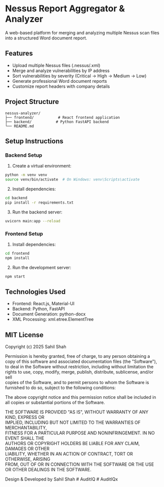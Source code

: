 # Nessus Report Aggregator & Analyzer

A web-based platform for merging and analyzing multiple Nessus scan files into a structured Word document report.

## Features

- Upload multiple Nessus files (.nessus/.xml)
- Merge and analyze vulnerabilities by IP address
- Sort vulnerabilities by severity (Critical → High → Medium → Low)
- Generate professional Word document reports
- Customize report headers with company details

## Project Structure

```
nessus-analyzer/
├── frontend/           # React frontend application
├── backend/           # Python FastAPI backend
└── README.md
```

## Setup Instructions

### Backend Setup

1. Create a virtual environment:
```bash
python -m venv venv
source venv/bin/activate  # On Windows: venv\Scripts\activate
```

2. Install dependencies:
```bash
cd backend
pip install -r requirements.txt
```

3. Run the backend server:
```bash
uvicorn main:app --reload
```

### Frontend Setup

1. Install dependencies:
```bash
cd frontend
npm install
```

2. Run the development server:
```bash
npm start
```

## Technologies Used

- Frontend: React.js, Material-UI
- Backend: Python, FastAPI
- Document Generation: python-docx
- XML Processing: xml.etree.ElementTree

## MIT License

Copyright (c) 2025 Sahil Shah

Permission is hereby granted, free of charge, to any person obtaining a copy
of this software and associated documentation files (the "Software"), to deal
in the Software without restriction, including without limitation the rights
to use, copy, modify, merge, publish, distribute, sublicense, and/or sell    
copies of the Software, and to permit persons to whom the Software is        
furnished to do so, subject to the following conditions:                     

The above copyright notice and this permission notice shall be included in   
all copies or substantial portions of the Software.                          

THE SOFTWARE IS PROVIDED "AS IS", WITHOUT WARRANTY OF ANY KIND, EXPRESS OR   
IMPLIED, INCLUDING BUT NOT LIMITED TO THE WARRANTIES OF MERCHANTABILITY,     
FITNESS FOR A PARTICULAR PURPOSE AND NONINFRINGEMENT. IN NO EVENT SHALL THE  
AUTHORS OR COPYRIGHT HOLDERS BE LIABLE FOR ANY CLAIM, DAMAGES OR OTHER       
LIABILITY, WHETHER IN AN ACTION OF CONTRACT, TORT OR OTHERWISE, ARISING      
FROM, OUT OF OR IN CONNECTION WITH THE SOFTWARE OR THE USE OR OTHER DEALINGS 
IN THE SOFTWARE.


Design & Developed by Sahil Shah
#   A u d i t I Q  
 #   A u d i t I Q x  
 